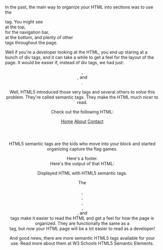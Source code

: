 In the past, the main way to organize your HTML into sections was to use the <div> tag. You might see <div id="header"> at the top, <div id="nav"> for the navigation bar, <div id="footer"> at the bottom, and plenty of other <div> tags throughout the page.

Well if you're a developer looking at the HTML, you end up staring at a bunch of  div tags, and it can take a while to get a feel for the layout of the page. It would be easier if, instead of div tags, we had just: <header>, <nav>, and <footer>.

Well, HTML5 introduced those very tags and several others to solve this problem. They're called semantic tags. They make the HTML much nicer to read.

Check out the following HTML:

<header>  
    <nav>
        <a href=home.html>Home</a>
        <a href=about.html>About</a>
        <a href=contact.html>Contact</a>
    </nav>
</header>

<article>  
    <p>
        HTML5 semantic tags are the kids who move into your block and started organizing capture the flag games.
    </p>
</article>

<footer>  
    Here's a footer.
</footer>  
Here's the output of that HTML:

Displayed HTML with HTML5 semantic tags.

The <header>, <nav>, <article>, <section>, <main>, and <footer> tags make it easier to read the HTML and get a feel for how the page is organized. They are functionally the same as a <div> tag, but now your HTML page will be a lot easier to read as a developer!

And good news, there are more semantic HTML5 tags available for your use. Read more about them at W3 Schools HTML5 Semantic Elements.